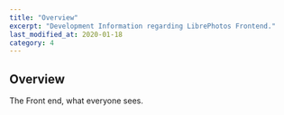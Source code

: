 ```yaml
---
title: "Overview"
excerpt: "Development Information regarding LibrePhotos Frontend."
last_modified_at: 2020-01-18
category: 4
---
```


## Overview

The Front end, what everyone sees.
